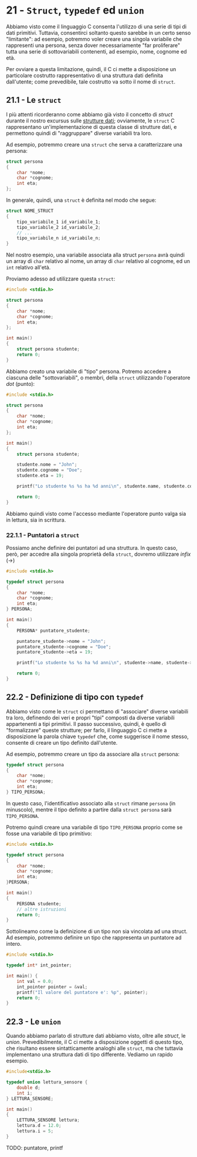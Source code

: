 # 21 - `Struct`, `typedef` ed `union`

Abbiamo visto come il linguaggio C consenta l'utilizzo di una serie di tipi di dati primitivi. Tuttavia, consentirci soltanto questo sarebbe in un certo senso "limitante": ad esempio, potremmo voler creare una singola variabile che rappresenti una persona, senza dover necessariamente "far proliferare" tutta una serie di sottovariabili contenenti, ad esempio, nome, cognome ed età.

Per ovviare a questa limitazione, quindi, il C ci mette a disposizione un particolare costrutto rappresentativo di una struttura dati definita dall'utente; come prevedibile, tale costrutto va sotto il nome di `struct`.

## 21.1 - Le `struct`

I più attenti ricorderanno come abbiamo già visto il concetto di *struct* durante il nostro excursus sulle [strutture dati](../../01_intro/10_data_structures/lecture.md); ovviamente, le `struct` C rappresentano un'implementazione di questa classe di strutture dati, e permettono quindi di "raggruppare" diverse variabili tra loro.

Ad esempio, potremmo creare una `struct` che serva a caratterizzare una persona:

```c
struct persona
{
	char *nome;
	char *cognome;
	int eta;
};
```

In generale, quindi, una `struct` è definita nel modo che segue:

```c
struct NOME_STRUCT
{
	tipo_variabile_1 id_variabile_1;
	tipo_variabile_2 id_variabile_2;
	// ...
	tipo_variabile_n id_variabile_n;
}
```

Nel nostro esempio, una variabile associata alla struct `persona` avrà quindi un array di `char` relativo al nome, un array di `char` relativo al cognome, ed un `int` relativo all'età.

Proviamo adesso ad utilizzare questa `struct`:

```c
#include <stdio.h>

struct persona
{
	char *nome;
	char *cognome;
	int eta;
};

int main()
{
	struct persona studente;
	return 0;
}
```

Abbiamo creato una variabile di "tipo" persona. Potremo accedere a ciascuna delle "sottovariabili", o membri, della `struct` utilizzando l'operatore *dot* (punto):

```c
#include <stdio.h>

struct persona
{
	char *nome;
	char *cognome;
	int eta;
};

int main()
{
	struct persona studente;

	studente.nome = "John";
	studente.cognome = "Doe";
	studente.eta = 19;

	printf("Lo studente %s %s ha %d anni\n", studente.name, studente.cognome, studente.eta);

	return 0;
}
```

Abbiamo quindi visto come l'accesso mediante l'operatore punto valga sia in lettura, sia in scrittura.

### 22.1.1 - Puntatori a `struct`

Possiamo anche definire dei puntatori ad una struttura. In questo caso, però, per accedre alla singola proprietà della `struct`, dovremo utilizzare _infix_ (->)

```c
#include <stdio.h>

typedef struct persona
{
	char *nome;
	char *cognome;
	int eta;
} PERSONA;

int main()
{
	PERSONA* puntatore_studente;

	puntatore_studente->nome = "John";
	puntatore_studente->cognome = "Doe";
	puntatore_studente->eta = 19;

	printf("Lo studente %s %s ha %d anni\n", studente->name, studente->cognome, studente->eta);

	return 0;
}
```

## 22.2 - Definizione di tipo con `typedef`

Abbiamo visto come le `struct` ci permettano di "associare" diverse variabili tra loro, definendo dei veri e propri "tipi" composti da diverse variabili appartenenti a tipi primitivi. Il passo successivo, quindi, è quello di "formalizzare" queste strutture; per farlo, il linguaggio C ci mette a disposizione la parola chiave `typedef` che, come suggerisce il nome stesso, consente di creare un tipo definito dall'utente.

Ad esempio, potremmo creare un tipo da associare alla `struct` persona:

```c
typedef struct persona
{
	char *nome;
	char *cognome;
	int eta;
} TIPO_PERSONA;
```

In questo caso, l'identificativo associato alla `struct` rimane `persona` (in minuscolo), mentre il tipo definito a partire dalla `struct persona` sarà `TIPO_PERSONA`.

Potremo quindi creare una variabile di tipo `TIPO_PERSONA` proprio come se fosse una variabile di tipo primitivo:

```c
#include <stdio.h>

typedef struct persona
{
	char *nome;
	char *cognome;
	int eta;
}PERSONA;

int main()
{
	PERSONA studente;
	// altre istruzioni
	return 0;
}
```

Sottolineamo come la definizione di un tipo non sia vincolata ad una struct. Ad esempio, potremmo definire un tipo che rappresenta un puntatore ad intero.

```c
#include <stdio.h>

typedef int* int_pointer;

int main() {
	int val = 0.0;
	int_pointer pointer = &val;
	printf("Il valore del puntatore e': %p", pointer);
	return 0;
}
```

## 22.3 - Le `union`

Quando abbiamo parlato di strutture dati abbiamo visto, oltre alle *struct*, le *union*. Prevedibilmente, il C ci mette a disposizione oggetti di questo tipo, che risultano essere sintatticamente analoghi alle `struct`, ma che tuttavia implementano una struttura dati di tipo differente. Vediamo un rapido esempio.

```c
#include<stdio.h>

typedef union lettura_sensore {
	double d;
	int i;
} LETTURA_SENSORE;

int main()
{
	LETTURA_SENSORE lettura;
	lettura.d = 12.0;
	lettura.i = 5;
}
```

TODO: puntatore, printf
